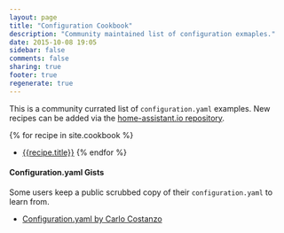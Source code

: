 ```yaml
---
layout: page
title: "Configuration Cookbook"
description: "Community maintained list of configuration exmaples."
date: 2015-10-08 19:05
sidebar: false
comments: false
sharing: true
footer: true
regenerate: true
---
```


This is a community currated list of `configuration.yaml` examples. New recipes can be added via
the [home-assistant.io repository](https://github.com/balloob/home-assistant.io/tree/master/source/_cookbook).

{% for recipe in site.cookbook %}
  * [{{recipe.title}}]({{recipe.url}})
{% endfor %}

#### Configuration.yaml Gists

Some users keep a public scrubbed copy of their `configuration.yaml` to learn from.

- [Configuration.yaml by Carlo Costanzo](https://gist.github.com/CCOSTAN/9934de973a293b809868)
